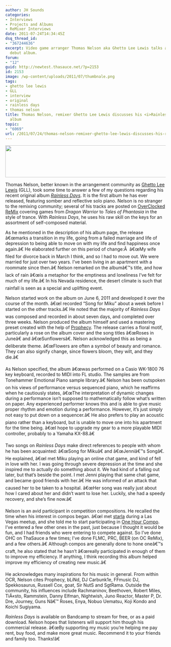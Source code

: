 ```yaml
---
author: JH Sounds
categories:
- Interviews
- Projects and Albums
- ReMixer Interviews
date: 2011-07-24T14:34:45Z
dsq_thread_id:
- "367244636"
excerpt: Video game arranger Thomas Nelson aka Ghetto Lee Lewis talks about his original
  debut album.
forum:
- "12"
guid: http://newtest.thasauce.net/?p=2153
id: 2153
image: /wp-content/uploads/2011/07/thumbnale.png
tags:
- ghetto lee lewis
- GLL
- interview
- original
- rainless days
- thomas nelson
title: Thomas Nelson, remixer Ghetto Lee Lewis discusses his <i>Rainless Days</i>
  album
topic:
- "6069"
url: /2011/07/24/thomas-nelson-remixer-ghetto-lee-lewis-discusses-his-rainless-days-album/
---
```


[<img class="aligncenter size-full wp-image-2160" title="nelsonbanner" src="http://thasauce.net/wp-content/uploads/2011/07/nelsonbanner.png" alt="" width="550" height="100" srcset="http://thasauce.net/wp-content/uploads/2011/07/nelsonbanner.png 550w, http://thasauce.net/wp-content/uploads/2011/07/nelsonbanner-300x54.png 300w, http://thasauce.net/wp-content/uploads/2011/07/nelsonbanner-75x13.png 75w" sizes="(max-width: 550px) 100vw, 550px" />](http://thasauce.net/wp-content/uploads/2011/07/nelsonbanner.png)

Thomas Nelson, better known in the arrangement community as [Ghetto Lee Lewis](http://remix.thasauce.net/mixer/ghetto-lee-lewis/) (GLL), took some time to answer a few of my questions regarding his recent original album [_Rainless Days_](http://tnelson.bandcamp.com/album/rainless-days). It is the first album he has ever released, featuring somber and reflective solo piano. Nelson is no stranger to the remixing community; several of his tracks are posted on [OverClocked ReMix](http://ocremix.org/) covering games from _Dragon Warrior_ to _Tales of Phantasia_ in the style of trance. With _Rainless Days_, he uses his raw skill on the keys for an assortment of self-composed material.

As he mentioned in the description of his album page, the release â€œmarks a transition in my life, going from a failed marriage and life of depression to being able to move on with my life and find happiness once again.â€ He elaborated further on this period of change:Â  â€œMy wife filed for divorce back in March I think, and so I had to move out. We were married for just over two years. I&#8217;ve been living in an apartment with a roommate since then.â€ Nelson remarked on the albumâ€™s title, and how lack of rain â€œis a metaphor for the emptiness and loneliness I&#8217;ve felt for much of my life.â€ In his Nevada residence, the desert climate is such that rainfall is seen as a special and uplifting event.

Nelson started work on the album on June 6, 2011 and developed it over the course of the month. â€œI recorded &#8220;Song for Miku&#8221; about a week before I started on the other tracks.â€ He noted that the majority of _Rainless Days_ was composed and recorded in about seven days, and completed over three weeks. Nelson produced the album himself and used a mastering preset created with the help of [Prophecy](http://ocremix.org/artist/4650/prophecy). The release carries a floral motif, particularly a rose on the album cover and the song titles â€œRoses in Juneâ€ and â€œSunflowersâ€. Nelson acknowledged this as being a deliberate theme. â€œFlowers are often a symbol of beauty and romance. They can also signify change, since flowers bloom, they wilt, and they die.â€

As Nelson specified, the album â€œwas performed on a Casio WK-1800 76 key keyboard, recorded to MIDI into FL studio. The samples are from Tonehammer Emotional Piano sample library.â€ Nelson has been outspoken on his views of performance versus sequenced piano, which he reaffirms when he cautiously states, â€œThe interpretation of dynamic changes during a performance isn&#8217;t supposed to mathematically follow what&#8217;s written on paper. Any experienced performer knows this and is able to give music proper rhythm and emotion during a performance. However, it&#8217;s just simply not easy to put down on a sequencer.â€ He also prefers to play an acoustic piano rather than a keyboard, but is unable to move one into his apartment for the time being. â€œI hope to upgrade my gear to a more playable MIDI controller, probably to a Yamaha KX-88.â€

Two songs on _Rainless Days_ make direct references to people with whom he has been acquainted: â€œSong for Mikuâ€ and â€œJenniâ€™s Songâ€. He explained, â€œI met Miku playing an online chat game, and kind of fell in love with her. I was going through severe depression at the time and she inspired me to actually do something about it. We had kind of a falling out later, but that&#8217;s beside the point. I met Jenni playing that same chat game, and became good friends with her.â€ He was informed of an attack that caused her to be taken to a hospital. â€œHer song was really just about how I cared about her and didn&#8217;t want to lose her. Luckily, she had a speedy recovery, and she&#8217;s fine now.â€

Nelson is an avid participant in competition compositions. He recalled the time when his interest in compos began. â€œI met [starla](http://remix.thasauce.net/mixer/injury/) during a Las Vegas meetup, and she told me to start participating in [One Hour Compo](http://compo.thasauce.net/compos/view/OHC). I&#8217;ve entered a few other ones in the past, just because I thought it would be fun, and I had friends who were entering to compete against. So I&#8217;ve done OHC on ThaSauce a few times; I&#8217;ve done FLMC, PRC, BEER (on OC ReMix), and a few others.â€ Although compos are generally done to hone oneâ€™s craft, he also stated that he hasn&#8217;t â€œreally participated in enough of them to improve my efficiency. If anything, I think recording this album helped improve my efficiency of creating new music.â€

He acknowledges many inspirations for his music in general. From within OCR, Nelson cites Prophecy, bLiNd, DJ Carbunk1e, FFmusic DJ, Spekkosaurus, Russell Cox, goat, Sir NutS and SgtRama. Outside the community, his influences include Rachmaninov, Beethoven, Robert Miles, TiÃ«sto, Rammstein, Danny Elfman, Nightwish, Juno Reactor, Master P, Dr. Dre, Journey, Guns Nâ€™ Roses, Enya, Nobuo Uematsu, Koji Kondo and Koichi Sugiyama.

_Rainless Days_ is available on Bandcamp to stream for free, or as a paid download. Nelson hopes that listeners will support him though his commercial release. â€œBy supporting my music you&#8217;re helping me pay rent, buy food, and make more great music. Recommend it to your friends and family too. Thanks!â€